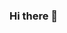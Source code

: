 ### Hi there 👋

<!--
**tainaraalmeida/tainaraalmeida** is a ✨ _special_ ✨ repository because its `README.md` (this file) appears on your GitHub profile.
![tainaraalmeida GitHub Stats](https://github-readme-stats.vercel.app/api?username=tainaraalmeida&show_icons=true)



- 🔭 I’m currently working on ...
- 🌱 I’m currently learning ...
- 👯 I’m looking to collaborate on ...
- 🤔 I’m looking for help with ...
- 💬 Ask me about ...
- 📫 How to reach me: ...
- 😄 Pronouns: ...
- ⚡ Fun fact: ...
-->
